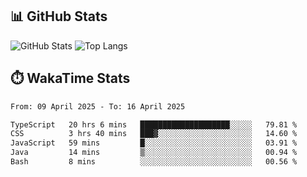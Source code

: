 ## 📊 GitHub Stats
![GitHub Stats](https://github-readme-stats.vercel.app/api?username=fe-brweb&show_icons=true&theme=shades-of-purple)
![Top Langs](https://github-readme-stats.vercel.app/api/top-langs/?username=fe-brweb&layout=compact&theme=shades-of-purple)

## ⏱️ WakaTime Stats
<!--START_SECTION:waka-->

```txt
From: 09 April 2025 - To: 16 April 2025

TypeScript   20 hrs 6 mins   ████████████████████░░░░░   79.81 %
CSS          3 hrs 40 mins   ███▓░░░░░░░░░░░░░░░░░░░░░   14.60 %
JavaScript   59 mins         █░░░░░░░░░░░░░░░░░░░░░░░░   03.91 %
Java         14 mins         ▒░░░░░░░░░░░░░░░░░░░░░░░░   00.94 %
Bash         8 mins          ░░░░░░░░░░░░░░░░░░░░░░░░░   00.56 %
```

<!--END_SECTION:waka-->
